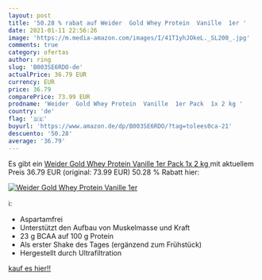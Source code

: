 ```yaml
---
layout: post
title: '50.28 % rabat auf Weider  Gold Whey Protein  Vanille  1er '
date: 2021-01-11 22:56:26
image: 'https://m.media-amazon.com/images/I/41T1yhJOkeL._SL200_.jpg'
comments: true
category: ofertas
author: ring
slug: 'B003SE6RDO-de'
actualPrice: 36.79 EUR
currency: EUR
price: 36.79
comparePrice: 73.99 EUR
prodname: 'Weider  Gold Whey Protein  Vanille  1er Pack  1x 2 kg '
country: 'de'
flag: '🇩🇪'
buyurl: 'https://www.amazon.de/dp/B003SE6RDO/?tag=tolees0ca-21'
descuento: '50.28'
average: '36.79'
---
```


Es gibt ein [Weider  Gold Whey Protein  Vanille  1er Pack  1x 2 kg ](https://www.amazon.de/dp/B003SE6RDO/?tag=tolees0ca-21) mit aktuellem Preis 36.79 EUR (original: 73.99 EUR) 50.28 % Rabatt hier:

[![Weider  Gold Whey Protein  Vanille  1er ](https://m.media-amazon.com/images/I/41T1yhJOkeL._SL200_.jpg)](https://www.amazon.de/dp/B003SE6RDO/?tag=tolees0ca-21)

ℹ️:

- Aspartamfrei
- Unterstützt den Aufbau von Muskelmasse und Kraft
- 23 g BCAA auf 100 g Protein
- Als erster Shake des Tages (ergänzend zum Frühstück)
- Hergestellt durch Ultrafiltration

[kauf es hier!!](https://www.amazon.de/dp/B003SE6RDO/?tag=tolees0ca-21)
